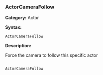 ### ActorCameraFollow

**Category:**
Actor

**Syntax:**

```scorpionengine
ActorCameraFollow
```

**Description:**

Force the camera to follow this specific actor


```scorpionengine

ActorCameraFollow

```
